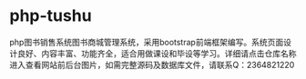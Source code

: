 # php-tushu
php图书销售系统图书商城管理系统，采用bootstrap前端框架编写。系统页面设计良好、内容丰富、功能齐全，适合用做课设和毕设等学习。详细请点击仓库名称进入查看网站前后台图片，如需完整源码及数据库文件，请联系Q：2364821220
